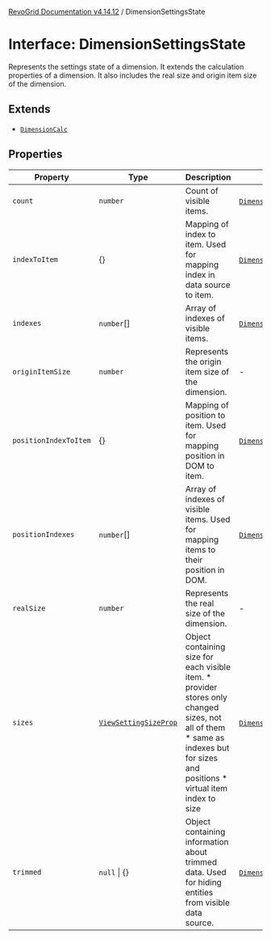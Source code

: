 [RevoGrid Documentation v4.14.12](README.md) / DimensionSettingsState

# Interface: DimensionSettingsState

Represents the settings state of a dimension.
It extends the calculation properties of a dimension.
It also includes the real size and origin item size of the dimension.

## Extends

- [`DimensionCalc`](Interface.DimensionCalc.md)

## Properties

| Property | Type | Description | Inherited from | Defined in |
| ------ | ------ | ------ | ------ | ------ |
| `count` | `number` | Count of visible items. | [`DimensionCalc`](Interface.DimensionCalc.md).`count` | [src/types/interfaces.ts:615](https://github.com/revolist/revogrid/blob/ee1081dbd910f211c490863a4b642535e5dce01e/src/types/interfaces.ts#L615) |
| `indexToItem` | \{\} | Mapping of index to item. Used for mapping index in data source to item. | [`DimensionCalc`](Interface.DimensionCalc.md).`indexToItem` | [src/types/interfaces.ts:638](https://github.com/revolist/revogrid/blob/ee1081dbd910f211c490863a4b642535e5dce01e/src/types/interfaces.ts#L638) |
| `indexes` | `number`[] | Array of indexes of visible items. | [`DimensionCalc`](Interface.DimensionCalc.md).`indexes` | [src/types/interfaces.ts:610](https://github.com/revolist/revogrid/blob/ee1081dbd910f211c490863a4b642535e5dce01e/src/types/interfaces.ts#L610) |
| `originItemSize` | `number` | Represents the origin item size of the dimension. | - | [src/types/interfaces.ts:673](https://github.com/revolist/revogrid/blob/ee1081dbd910f211c490863a4b642535e5dce01e/src/types/interfaces.ts#L673) |
| `positionIndexToItem` | \{\} | Mapping of position to item. Used for mapping position in DOM to item. | [`DimensionCalc`](Interface.DimensionCalc.md).`positionIndexToItem` | [src/types/interfaces.ts:627](https://github.com/revolist/revogrid/blob/ee1081dbd910f211c490863a4b642535e5dce01e/src/types/interfaces.ts#L627) |
| `positionIndexes` | `number`[] | Array of indexes of visible items. Used for mapping items to their position in DOM. | [`DimensionCalc`](Interface.DimensionCalc.md).`positionIndexes` | [src/types/interfaces.ts:621](https://github.com/revolist/revogrid/blob/ee1081dbd910f211c490863a4b642535e5dce01e/src/types/interfaces.ts#L621) |
| `realSize` | `number` | Represents the real size of the dimension. | - | [src/types/interfaces.ts:668](https://github.com/revolist/revogrid/blob/ee1081dbd910f211c490863a4b642535e5dce01e/src/types/interfaces.ts#L668) |
| `sizes` | [`ViewSettingSizeProp`](TypeAlias.ViewSettingSizeProp.md) | Object containing size for each visible item. * provider stores only changed sizes, not all of them * same as indexes but for sizes and positions * virtual item index to size | [`DimensionCalc`](Interface.DimensionCalc.md).`sizes` | [src/types/interfaces.ts:657](https://github.com/revolist/revogrid/blob/ee1081dbd910f211c490863a4b642535e5dce01e/src/types/interfaces.ts#L657) |
| `trimmed` | `null` \| \{\} | Object containing information about trimmed data. Used for hiding entities from visible data source. | [`DimensionCalc`](Interface.DimensionCalc.md).`trimmed` | [src/types/interfaces.ts:649](https://github.com/revolist/revogrid/blob/ee1081dbd910f211c490863a4b642535e5dce01e/src/types/interfaces.ts#L649) |
